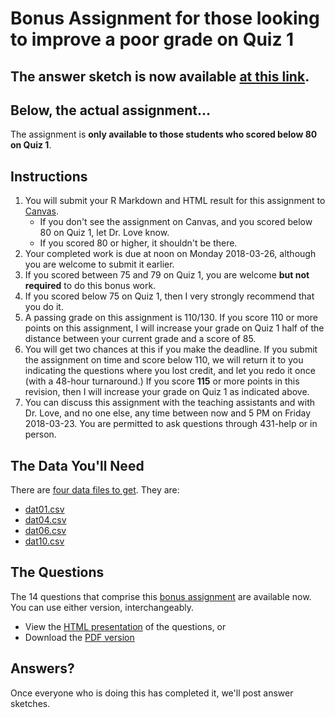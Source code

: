 # Bonus Assignment for those looking to improve a poor grade on Quiz 1

## The answer sketch is now available [at this link](http://htmlpreview.github.io/?https://github.com/THOMASELOVE/432-2018/blob/master/quizzes/quiz1/bonus/quiz01_bonus_answers.html).

## Below, the actual assignment...

The assignment is **only available to those students who scored below 80 on Quiz 1**.

## Instructions

1. You will submit your R Markdown and HTML result for this assignment to [Canvas](https://canvas.case.edu). 
    - If you don't see the assignment on Canvas, and you scored below 80 on Quiz 1, let Dr. Love know. 
    - If you scored 80 or higher, it shouldn't be there.
2. Your completed work is due at noon on Monday 2018-03-26, although you are welcome to submit it earlier.
3. If you scored between 75 and 79 on Quiz 1, you are welcome **but not required** to do this bonus work. 
4. If you scored below 75 on Quiz 1, then I very strongly recommend that you do it.
5. A passing grade on this assignment is 110/130. If you score 110 or more points on this assignment, I will increase your grade on Quiz 1 half of the distance between your current grade and a score of 85.
6. You will get two chances at this if you make the deadline. If you submit the assignment on time and score below 110, we will return it to you indicating the questions where you lost credit, and let you redo it once (with a 48-hour turnaround.) If you score **115** or more points in this revision, then I will increase your grade on Quiz 1 as indicated above.
7. You can discuss this assignment with the teaching assistants and with Dr. Love, and no one else, any time between now and 5 PM on Friday 2018-03-23. You are permitted to ask questions through 431-help or in person.

## The Data You'll Need

There are [four data files to get](https://github.com/THOMASELOVE/432-2018/tree/master/quizzes/quiz1/bonus). They are:

- [dat01.csv](https://raw.githubusercontent.com/THOMASELOVE/432-2018/master/quizzes/quiz1/bonus/dat01.csv)
- [dat04.csv](https://raw.githubusercontent.com/THOMASELOVE/432-2018/master/quizzes/quiz1/bonus/dat04.csv)
- [dat06.csv](https://raw.githubusercontent.com/THOMASELOVE/432-2018/master/quizzes/quiz1/bonus/dat06.csv)
- [dat10.csv](https://raw.githubusercontent.com/THOMASELOVE/432-2018/master/quizzes/quiz1/bonus/dat10.csv)

## The Questions

The 14 questions that comprise this [bonus assignment](https://github.com/THOMASELOVE/432-2018/tree/master/quizzes/quiz1/bonus) are available now. You can use either version, interchangeably.

- View the [HTML presentation](http://htmlpreview.github.io/?https://github.com/THOMASELOVE/432-2018/blob/master/quizzes/quiz1/bonus/quiz01_bonus.html) of the questions, or
- Download the [PDF version](https://github.com/THOMASELOVE/432-2018/blob/master/quizzes/quiz1/bonus/quiz01_bonus.pdf)

## Answers?

Once everyone who is doing this has completed it, we'll post answer sketches.
